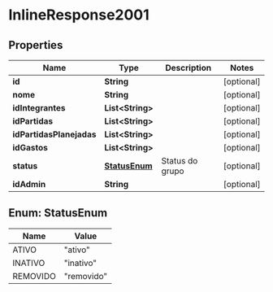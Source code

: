 
# InlineResponse2001

## Properties
Name | Type | Description | Notes
------------ | ------------- | ------------- | -------------
**id** | **String** |  |  [optional]
**nome** | **String** |  |  [optional]
**idIntegrantes** | **List&lt;String&gt;** |  |  [optional]
**idPartidas** | **List&lt;String&gt;** |  |  [optional]
**idPartidasPlanejadas** | **List&lt;String&gt;** |  |  [optional]
**idGastos** | **List&lt;String&gt;** |  |  [optional]
**status** | [**StatusEnum**](#StatusEnum) | Status do grupo |  [optional]
**idAdmin** | **String** |  |  [optional]


<a name="StatusEnum"></a>
## Enum: StatusEnum
Name | Value
---- | -----
ATIVO | &quot;ativo&quot;
INATIVO | &quot;inativo&quot;
REMOVIDO | &quot;removido&quot;



